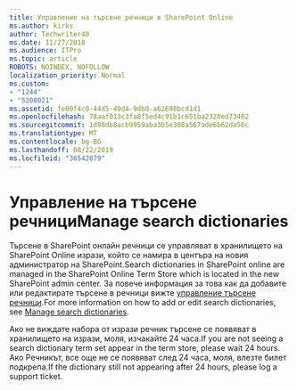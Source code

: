 ```yaml
---
title: Управление на търсене речници в SharePoint Online
ms.author: kirks
author: Techwriter40
ms.date: 11/27/2018
ms.audience: ITPro
ms.topic: article
ROBOTS: NOINDEX, NOFOLLOW
localization_priority: Normal
ms.custom:
- "1244"
- "5200021"
ms.assetid: fe00f4c0-44d5-49d4-9db0-a62698bcd1d1
ms.openlocfilehash: 78aaf013c3fa8f5ed4c91b1c651ba2328ed73402
ms.sourcegitcommit: 1d98db8acb9959aba3b5e308a567ade6b62da56c
ms.translationtype: MT
ms.contentlocale: bg-BG
ms.lasthandoff: 08/22/2019
ms.locfileid: "36542079"
---
```

# <a name="manage-search-dictionaries"></a><span data-ttu-id="8c4bd-102">Управление на търсене речници</span><span class="sxs-lookup"><span data-stu-id="8c4bd-102">Manage search dictionaries</span></span>

<span data-ttu-id="8c4bd-103">Търсене в SharePoint онлайн речници се управляват в хранилището на SharePoint Online изрази, който се намира в центъра на новия администратор на SharePoint.</span><span class="sxs-lookup"><span data-stu-id="8c4bd-103">Search dictionaries in SharePoint online are managed in the SharePoint Online Term Store which is located in the new SharePoint admin center.</span></span> <span data-ttu-id="8c4bd-104">За повече информация за това как да добавите или редактирате търсене в речници вижте [управление търсене речници](https://go.microsoft.com/fwlink/?linkid=2044669&amp;clcid=0x409).</span><span class="sxs-lookup"><span data-stu-id="8c4bd-104">For more information on how to add or edit search dictionaries, see [Manage search dictionaries](https://go.microsoft.com/fwlink/?linkid=2044669&amp;clcid=0x409).</span></span>
  
<span data-ttu-id="8c4bd-105">Ако не виждате набора от изрази речник търсене се появяват в хранилището на изрази, моля, изчакайте 24 часа.</span><span class="sxs-lookup"><span data-stu-id="8c4bd-105">If you are not seeing a search dictionary term set appear in the term store, please wait 24 hours.</span></span> <span data-ttu-id="8c4bd-106">Ако Речникът, все още не се появяват след 24 часа, моля, влезте билет подкрепа.</span><span class="sxs-lookup"><span data-stu-id="8c4bd-106">If the dictionary still not appearing after 24 hours, please log a support ticket.</span></span>
  